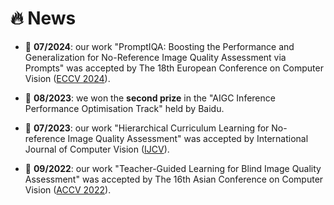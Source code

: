 # 🔥 News

- 🎉 **07/2024**:  our work "PromptIQA: Boosting the Performance and Generalization for No-Reference Image Quality Assessment via Prompts" was accepted by The 18th European Conference on Computer Vision  ([ECCV 2024](https://link.springer.com/chapter/10.1007/978-3-031-73232-4_14)).

- 🎉 **08/2023**: we won the **second prize** in the "AIGC Inference Performance Optimisation Track" held by Baidu.

- 🎉 **07/2023**: our work "Hierarchical Curriculum Learning for No-reference Image Quality Assessment" was accepted by International Journal of Computer Vision ([IJCV](https://link.springer.com/article/10.1007/s11263-023-01851-5)).

- 🎉 **09/2022**: our work "Teacher-Guided Learning for Blind Image Quality Assessment" was accepted by The 16th Asian Conference on Computer Vision ([ACCV 2022](https://openaccess.thecvf.com/content/ACCV2022/html/Chen_Teacher-Guided_Learning_for_Blind_Image_Quality_Assessment_ACCV_2022_paper.html)).
